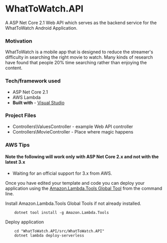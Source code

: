 # WhatToWatch.API
A ASP Net Core 2.1 Web API which serves as the backend service for the WhatToWatch Android Application.

### Motivation
WhatToWatch is a mobile app that is designed to reduce the streamer's difficulty in searching the right movie to watch. Many kinds of research have found that people 20% time searching rather than enjoying the content.

### Tech/framework used
* ASP Net Core 2.1
* AWS Lambda
* <b>Built with</b> - [Visual Studio](https://visualstudio.microsoft.com)

### Project Files

* Controllers\ValuesController - example Web API controller
* Controllers\MovieController - Place where magic happens

### AWS Tips
  #### Note the following will work only with ASP Net Core 2.x and not with the latest 3.x
  * Waiting for an official support for 3.x from AWS.
  
Once you have edited your template and code you can deploy your application using the [Amazon.Lambda.Tools Global Tool](https://github.com/aws/aws-extensions-for-dotnet-cli#aws-lambda-amazonlambdatools) from the command line.

Install Amazon.Lambda.Tools Global Tools if not already installed.
```
    dotnet tool install -g Amazon.Lambda.Tools
```

Deploy application
```
    cd "WhatToWatch.API/src/WhatToWatch.API"
    dotnet lambda deploy-serverless
